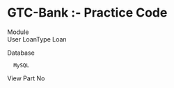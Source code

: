 # GTC-Bank :- Practice Code


Module  
      User
      LoanType
      Loan

Database
      
      MySQL


View Part
      No



